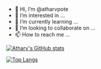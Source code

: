 - 👋 Hi, I’m @atharvpote
- 👀 I’m interested in ...
- 🌱 I’m currently learning ...
- 💞️ I’m looking to collaborate on ...
- 📫 How to reach me ...

<!---
atharvpote/atharvpote is a ✨ special ✨ repository because its `README.md` (this file) appears on your GitHub profile.
You can click the Preview link to take a look at your changes.
--->
[![Atharv's GitHub stats](https://github-readme-stats.vercel.app/api?username=atharvpote)](https://github.com/anuraghazra/github-readme-stats)

[![Top Langs](https://github-readme-stats.vercel.app/api/top-langs/?username=atharvpote)](https://github.com/anuraghazra/github-readme-stats)
